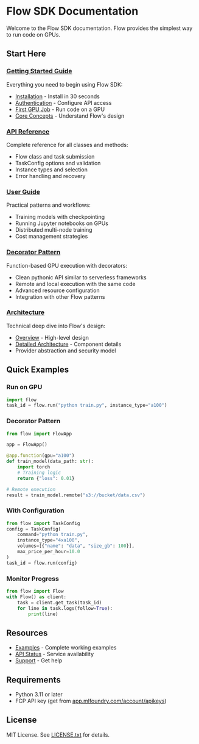# Flow SDK Documentation

Welcome to the Flow SDK documentation. Flow provides the simplest way to run code on GPUs.

## Start Here

### [Getting Started Guide](getting-started/)
Everything you need to begin using Flow SDK:
- [Installation](getting-started/installation.md) - Install in 30 seconds
- [Authentication](getting-started/authentication.md) - Configure API access
- [First GPU Job](getting-started/first-gpu-job.md) - Run code on a GPU
- [Core Concepts](getting-started/core-concepts.md) - Understand Flow's design

### [API Reference](API_REFERENCE.md)
Complete reference for all classes and methods:
- Flow class and task submission
- TaskConfig options and validation
- Instance types and selection
- Error handling and recovery

### [User Guide](USER_GUIDE.md)
Practical patterns and workflows:
- Training models with checkpointing
- Running Jupyter notebooks on GPUs
- Distributed multi-node training
- Cost management strategies

### [Decorator Pattern](guides/decorator-pattern.md)
Function-based GPU execution with decorators:
- Clean pythonic API similar to serverless frameworks
- Remote and local execution with the same code
- Advanced resource configuration
- Integration with other Flow patterns

### [Architecture](architecture/)
Technical deep dive into Flow's design:
- [Overview](architecture/ARCHITECTURE_OVERVIEW.md) - High-level design
- [Detailed Architecture](architecture/ARCHITECTURE.md) - Component details
- Provider abstraction and security model

## Quick Examples

### Run on GPU
```python
import flow
task_id = flow.run("python train.py", instance_type="a100")
```

### Decorator Pattern
```python
from flow import FlowApp

app = FlowApp()

@app.function(gpu="a100")
def train_model(data_path: str):
    import torch
    # Training logic
    return {"loss": 0.01}

# Remote execution
result = train_model.remote("s3://bucket/data.csv")
```

### With Configuration
```python
from flow import TaskConfig
config = TaskConfig(
    command="python train.py",
    instance_type="4xa100",
    volumes=[{"name": "data", "size_gb": 100}],
    max_price_per_hour=10.0
)
task_id = flow.run(config)
```

### Monitor Progress
```python
from flow import Flow
with Flow() as client:
    task = client.get_task(task_id)
    for line in task.logs(follow=True):
        print(line)
```

## Resources

- [Examples](../examples/) - Complete working examples
- [API Status](https://status.fcp.com) - Service availability
- [Support](mailto:support@fcp.com) - Get help

## Requirements

- Python 3.11 or later
- FCP API key (get from [app.mlfoundry.com/account/apikeys](https://app.mlfoundry.com/account/apikeys))

## License

MIT License. See [LICENSE.txt](../LICENSE.txt) for details.